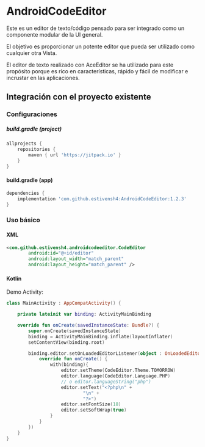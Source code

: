 # AndroidCodeEditor
Este es un editor de texto/código pensado para ser integrado como un componente modular de la UI general. 

El objetivo es proporcionar un potente editor que pueda ser utilizado como cualquier otra Vista. 

El editor de texto realizado con AceEditor se ha utilizado para este propósito porque es rico en características, rápido y fácil de modificar e incrustar en las aplicaciones. 

Integración con el proyecto existente 
---

### Configuraciones

##### build.gradle (project)
```groovy
allprojects {
    repositories {
        maven { url 'https://jitpack.io' }
    }
}
```

#### build.gradle (app)
```groovy
dependencies {
    implementation 'com.github.estivensh4:AndroidCodeEditor:1.2.3'
}
```

### Uso básico
#### XML
```xml
<com.github.estivensh4.androidcodeeditor.CodeEditor
        android:id="@+id/editor"
        android:layout_width="match_parent"
        android:layout_height="match_parent" />
```

#### Kotlin
Demo Activity:
```kotlin
class MainActivity : AppCompatActivity() {

    private lateinit var binding: ActivityMainBinding

    override fun onCreate(savedInstanceState: Bundle?) {
        super.onCreate(savedInstanceState)
        binding = ActivityMainBinding.inflate(layoutInflater)
        setContentView(binding.root)

        binding.editor.setOnLoadedEditorListener(object : OnLoadedEditorListener {
            override fun onCreate() {
                with(binding){
                    editor.setTheme(CodeEditor.Theme.TOMORROW)
                    editor.language(CodeEditor.Language.PHP)
                    // o editor.languageString("php")
                    editor.setText("<?php\n" +
                            "\n" +
                            "?>")
                    editor.setFontSize(18)
                    editor.setSoftWrap(true)
                }
            }
        })
    }
}
```
